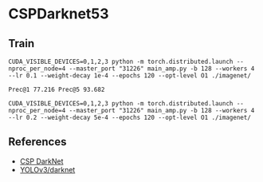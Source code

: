 # CSPDarknet53

## Train

```shell
CUDA_VISIBLE_DEVICES=0,1,2,3 python -m torch.distributed.launch --nproc_per_node=4 --master_port "31226" main_amp.py -b 128 --workers 4 --lr 0.1 --weight-decay 1e-4 --epochs 120 --opt-level O1 ./imagenet/
```

```text
Prec@1 77.216 Prec@5 93.682
```

```shell
CUDA_VISIBLE_DEVICES=0,1,2,3 python -m torch.distributed.launch --nproc_per_node=4 --master_port "31226" main_amp.py -b 128 --workers 4 --lr 0.2 --weight-decay 5e-4 --epochs 120 --opt-level O1 ./imagenet/
```

## References

* [CSP DarkNet](https://paperswithcode.com/lib/timm/csp-darknet)
* [YOLOv3/darknet](https://github.com/zjykzj/YOLOv3/tree/master/darknet)